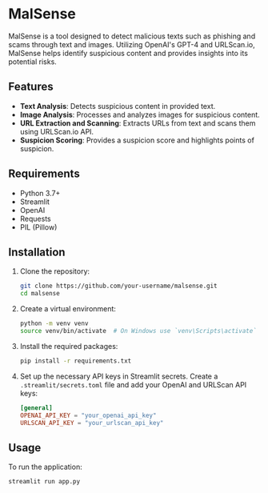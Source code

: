 # MalSense

MalSense is a tool designed to detect malicious texts such as phishing and scams through text and images. Utilizing OpenAI's GPT-4 and URLScan.io, MalSense helps identify suspicious content and provides insights into its potential risks.

## Features

- **Text Analysis**: Detects suspicious content in provided text.
- **Image Analysis**: Processes and analyzes images for suspicious content.
- **URL Extraction and Scanning**: Extracts URLs from text and scans them using URLScan.io API.
- **Suspicion Scoring**: Provides a suspicion score and highlights points of suspicion.

## Requirements

- Python 3.7+
- Streamlit
- OpenAI
- Requests
- PIL (Pillow)

## Installation

1. Clone the repository:

    ```sh
    git clone https://github.com/your-username/malsense.git
    cd malsense
    ```

2. Create a virtual environment:

    ```sh
    python -m venv venv
    source venv/bin/activate  # On Windows use `venv\Scripts\activate`
    ```

3. Install the required packages:

    ```sh
    pip install -r requirements.txt
    ```

4. Set up the necessary API keys in Streamlit secrets. Create a `.streamlit/secrets.toml` file and add your OpenAI and URLScan API keys:

    ```toml
    [general]
    OPENAI_API_KEY = "your_openai_api_key"
    URLSCAN_API_KEY = "your_urlscan_api_key"
    ```

## Usage

To run the application:

```sh
streamlit run app.py
